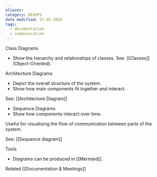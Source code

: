 ```yaml
---
aliases: 
category: DEVOPS
date modified: 27-07-2025
tags:
  - documentation
  - communication
---
```

Class Diagrams
- Show the hierarchy and relationships of classes. See: [[Classes]] (Object-Oriented).

Architecture Diagrams
- Depict the overall structure of the system.
- Show how main components fit together and interact.

See: [[Architecture Diagram]]
- Sequence Diagrams
- Show how components interact over time.

Useful for visualising the flow of communication between parts of the system.

See: [[Sequence diagram]]

Tools
- Diagrams can be produced in [[Mermaid]].

Related
[[Documentation & Meetings]]
